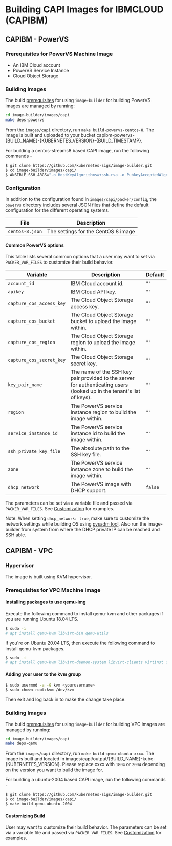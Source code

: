 # Building CAPI Images for IBMCLOUD (CAPIBM)

## CAPIBM - PowerVS

### Prerequisites for PowerVS Machine Image

- An IBM Cloud account
- PowerVS Service Instance
- Cloud Object Storage

### Building Images

The build [prerequisites](../capi.md#prerequisites) for using `image-builder` for building PowerVS images are managed by running:

```bash
cd image-builder/images/capi
make deps-powervs
```

From the `images/capi` directory, run `make build-powervs-centos-8`. The image is built and uploaded to your bucket capibm-powervs-{BUILD_NAME}-{KUBERNETES_VERSION}-{BUILD_TIMESTAMP}.

For building a centos-streams8 based CAPI image, run the following commands -

```bash
$ git clone https://github.com/kubernetes-sigs/image-builder.git
$ cd image-builder/images/capi/
$ ANSIBLE_SSH_ARGS="-o HostKeyAlgorithms=+ssh-rsa -o PubkeyAcceptedAlgorithms=+ssh-rsa" make build-powervs-centos-8
```

### Configuration

In addition to the configuration found in `images/capi/packer/config`, the `powervs` directory includes several JSON files that define the default configuration for the different operating systems.

| File | Description |
|------|-------------|
| `centos-8.json` | The settings for the CentOS 8 image |

#### Common PowerVS options

This table lists several common options that a user may want to set via `PACKER_VAR_FILES` to customize their build behavior.

| Variable                 | Description                                                                                                            | Default |
|--------------------------|------------------------------------------------------------------------------------------------------------------------|---------|
| `account_id`             | IBM Cloud account id.                                                                                                  | `""`    |
| `apikey`                 | IBM Cloud API key.                                                                                                     | `""`    |
| `capture_cos_access_key` | The Cloud Object Storage access key.                                                                                   | `""`    |
| `capture_cos_bucket`     | The Cloud Object Storage bucket to upload the image within.                                                            | `""`    |
| `capture_cos_region`     | The Cloud Object Storage region to upload the image within.                                                            | `""`    |
| `capture_cos_secret_key` | The Cloud Object Storage secret key.                                                                                   | `""`    |
| `key_pair_name`          | The name of the SSH key pair provided to the server for authenticating users (looked up in the tenant's list of keys). | `""`    |
| `region`                 | The PowerVS service instance region to build the image within.                                                         | `""`    |
| `service_instance_id`    | The PowerVS service instance id to build the image within.                                                             | `""`    |
| `ssh_private_key_file`   | The absolute path to the SSH key file.                                                                                 | `""`    |
| `zone`                   | The PowerVS service instance zone to build the image within.                                                           | `""`    |
| `dhcp_network`           | The PowerVS image with DHCP support.                                                                                   | `false` |

The parameters can be set via a variable file and passed via `PACKER_VAR_FILES`. See [Customization](../capi.md#customization) for examples.


Note: When setting `dhcp_network: true`, make sure to customize the network settings while building OS using [pvsadm tool](https://github.com/ppc64le-cloud/pvsadm/blob/main/docs/Build%20DHCP%20enabled%20Centos%20Images.md).
Also run the image-builder from system from where the DHCP private IP can be reached and SSH able.

## CAPIBM - VPC

### Hypervisor

The image is built using KVM hypervisor.

### Prerequisites for VPC Machine Image

#### Installing packages to use qemu-img

Execute the following command to install qemu-kvm and other packages if you are running Ubuntu 18.04 LTS.

```bash
$ sudo -i
# apt install qemu-kvm libvirt-bin qemu-utils
```

If you're on Ubuntu 20.04 LTS, then execute the following command to install qemu-kvm packages.

```bash
$ sudo -i
# apt install qemu-kvm libvirt-daemon-system libvirt-clients virtinst cpu-checker libguestfs-tools libosinfo-bin
```

#### Adding your user to the kvm group

```bash
$ sudo usermod -a -G kvm <yourusername>
$ sudo chown root:kvm /dev/kvm
```

Then exit and log back in to make the change take place.

### Building Images

The build [prerequisites](../capi.md#prerequisites) for using `image-builder` for building VPC images are managed by running:

```bash
cd image-builder/images/capi
make deps-qemu
```

From the `images/capi` directory, run `make build-qemu-ubuntu-xxxx`. The image is built and located in images/capi/output/{BUILD_NAME}-kube-{KUBERNETES_VERSION}. Please replace xxxx with `1804` or `2004` depending on the version you want to build the image for.

For building a ubuntu-2004 based CAPI image, run the following commands -

```bash
$ git clone https://github.com/kubernetes-sigs/image-builder.git
$ cd image-builder/images/capi/
$ make build-qemu-ubuntu-2004
```

#### Customizing Build

User may want to customize their build behavior. The parameters can be set via a variable file and passed via `PACKER_VAR_FILES`. See [Customization](../capi.md#customization) for examples.